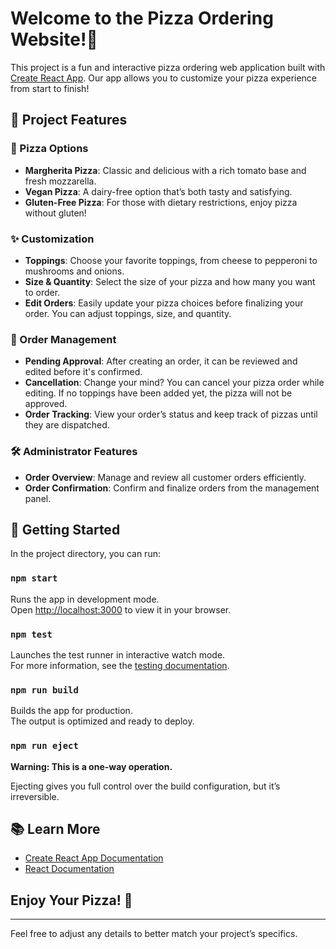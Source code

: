 # Welcome to the Pizza Ordering Website!🍕

This project is a fun and interactive pizza ordering web application built with [Create React App](https://github.com/NameRschool/pizza-site). Our app allows you to customize your pizza experience from start to finish!

## 🎉 Project Features

### 🍕 Pizza Options

- **Margherita Pizza**: Classic and delicious with a rich tomato base and fresh mozzarella.
- **Vegan Pizza**: A dairy-free option that’s both tasty and satisfying.
- **Gluten-Free Pizza**: For those with dietary restrictions, enjoy pizza without gluten!

### ✨ Customization

- **Toppings**: Choose your favorite toppings, from cheese to pepperoni to mushrooms and onions.
- **Size & Quantity**: Select the size of your pizza and how many you want to order.
- **Edit Orders**: Easily update your pizza choices before finalizing your order. You can adjust toppings, size, and quantity.

### 🔄 Order Management

- **Pending Approval**: After creating an order, it can be reviewed and edited before it's confirmed.
- **Cancellation**: Change your mind? You can cancel your pizza order while editing. If no toppings have been added yet, the pizza will not be approved.
- **Order Tracking**: View your order’s status and keep track of pizzas until they are dispatched.

### 🛠️ Administrator Features

- **Order Overview**: Manage and review all customer orders efficiently.
- **Order Confirmation**: Confirm and finalize orders from the management panel.

## 🚀 Getting Started

In the project directory, you can run:

### `npm start`

Runs the app in development mode.\
Open [http://localhost:3000](http://localhost:3000) to view it in your browser.

### `npm test`

Launches the test runner in interactive watch mode.\
For more information, see the [testing documentation](https://facebook.github.io/create-react-app/docs/running-tests).

### `npm run build`

Builds the app for production.\
The output is optimized and ready to deploy.

### `npm run eject`

**Warning: This is a one-way operation.**

Ejecting gives you full control over the build configuration, but it’s irreversible.

## 📚 Learn More

- [Create React App Documentation](https://facebook.github.io/create-react-app/docs/getting-started)
- [React Documentation](https://reactjs.org/)

## Enjoy Your Pizza! 🍕

---

Feel free to adjust any details to better match your project’s specifics.